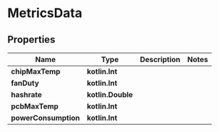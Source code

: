 
# MetricsData

## Properties
| Name | Type | Description | Notes |
| ------------ | ------------- | ------------- | ------------- |
| **chipMaxTemp** | **kotlin.Int** |  |  |
| **fanDuty** | **kotlin.Int** |  |  |
| **hashrate** | **kotlin.Double** |  |  |
| **pcbMaxTemp** | **kotlin.Int** |  |  |
| **powerConsumption** | **kotlin.Int** |  |  |




